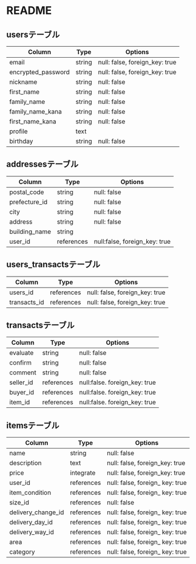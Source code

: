 # README

## usersテーブル
| Column              | Type       | Options                          |
| ------------------- | ---------- | -------------------------------- |
| email               | string     | null: false, foreign_key: true   |
| encrypted_password  | string     | null: false, foreign_key: true   |
| nickname            | string     | null: false                      |
| first_name          | string     | null: false                      |
| family_name         | string     | null: false                      |
| family_name_kana    | string     | null: false                      |
| first_name_kana     | string     | null: false                      |
| profile             | text       |                                  |
| birthday            | string     | null: false                      |
## addressesテーブル
| Column              | Type             | Options                          |
| ------------------- | ---------------- | -------------------------------- |
| postal_code         | string           | null: false                      |
| prefecture_id       | string           | null: false                      |
| city                | string           | null: false                      |
| address             | string           | null: false                      |
| building_name       | string           |                                  |
| user_id             | references       | null:false, foreign_key: true    |

## users_transactsテーブル
| Column              | Type             | Options                          |
| ------------------- | ---------------- | -------------------------------- |
| users_id     | references | null: false, foreign_key: true                |
| transacts_id | references | null: false, foreign_key: true                |
## transactsテーブル
| Column              | Type             | Options                          |
| ------------------- | ---------------- | -------------------------------- |
| evaluate   | string     | null: false                                     |
| confirm    | string     | null: false                                     |
| comment    | string     | null: false                                     |
| seller_id  | references | null:false. foreign_key: true                   |
| buyer_id   | references | null:false. foreign_key: true                   |
| item_id    | references | null:false. foreign_key: true                   |
## itemsテーブル
| Column              | Type           | Options                          |
| ------------------- | ----------     | -------------------------------- |
| name                | string         | null: false                      |
| description         | text           | null: false, foreign_key: true   |
| price               | integrate      | null: false, foreign_key: true   |
| user_id             | references     | null: false, foreign_ key: true  |
| item_condition      | references     | null: false, foreign_ key: true  |
| size_id             | references     | null: false                      |
| delivery_change_id  | references     | null: false, foreign_ key: true  |
| delivery_day_id     | references     | null: false, foreign_ key: true  |
| delivery_way_id     | references     | null: false, foreign_ key: true  |
| area                | references     | null: false, foreign_ key: true  |
| category            | references     | null: false, foreign_ key: true  |